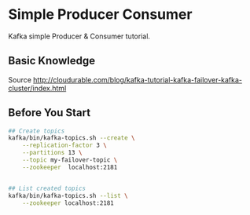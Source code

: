 # Simple Producer Consumer
Kafka simple Producer & Consumer tutorial.

## Basic Knowledge
Source http://cloudurable.com/blog/kafka-tutorial-kafka-failover-kafka-cluster/index.html

## Before You Start
```Bash
## Create topics
kafka/bin/kafka-topics.sh --create \
    --replication-factor 3 \
    --partitions 13 \
    --topic my-failover-topic \
    --zookeeper  localhost:2181


## List created topics
kafka/bin/kafka-topics.sh --list \
    --zookeeper localhost:2181
```
